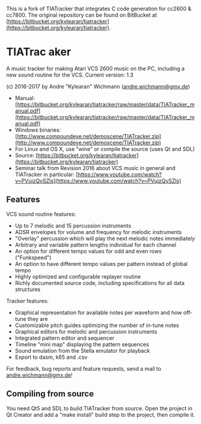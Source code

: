 This is a fork of TIATracker that integrates C code generation for cc2600 & cc7800. The original repository can be found on BitBucket at [https://bitbucket.org/kylearan/tiatracker](https://bitbucket.org/kylearan/tiatracker).

# TIATrac aker #

A music tracker for making Atari VCS 2600 music on the PC, including a new sound routine for the VCS. Current version: 1.3

(c) 2016-2017 by Andre "Kylearan" Wichmann (andre.wichmann@gmx.de)

* Manual: [https://bitbucket.org/kylearan/tiatracker/raw/master/data/TIATracker_manual.pdf](https://bitbucket.org/kylearan/tiatracker/raw/master/data/TIATracker_manual.pdf)
* Windows binaries: [http://www.compoundeye.net/demoscene/TIATracker.zip](http://www.compoundeye.net/demoscene/TIATracker.zip)
* For Linux and OS X, use "wine" or compile the source (uses Qt and SDL)
* Source: [https://bitbucket.org/kylearan/tiatracker](https://bitbucket.org/kylearan/tiatracker)
* Seminar talk from Revision 2016 about VCS music in general and TIATracker in particular: [https://www.youtube.com/watch?v=PVujzQySZls](https://www.youtube.com/watch?v=PVujzQySZls)

## Features ##

VCS sound routine features:

* Up to 7 melodic and 15 percussion instruments
* ADSR envelopes for volume and frequency for melodic instruments
* "Overlay" percussion which will play the next melodic notes immediately
* Arbitrary and variable pattern lengths individual for each channel
* An option for different tempo values for odd and even rows ("Funkspeed")
* An option to have different tempo values per pattern instead of global tempo
* Highly optimized and configurable replayer routine
* Richly documented source code, including specifications for all data structures

Tracker features:

* Graphical representation for available notes per waveform and how off-tune they are
* Customizable pitch guides optimizing the number of in-tune notes
* Graphical editors for melodic and percussion instruments
* Integrated pattern editor and sequencer
* Timeline "mini map" displaying the pattern sequences
* Sound emulation from the Stella emulator for playback
* Export to dasm, k65 and .csv

For feedback, bug reports and feature requests, send a mail to andre.wichmann@gmx.de!

## Compiling from source

You need Qt5 and SDL to build TIATracker from source. Open the project in Qt Creator and add a "make install" build step to the project, then compile it.
